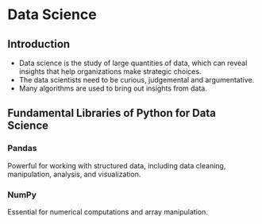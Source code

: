 # Data Science
## Introduction

* Data science is the study of large quantities of data, which can reveal insights that help organizations make strategic choices.
* The data scientists need to be curious, judgemental and argumentative.
* Many algorithms are used to bring out insights from data. 

## Fundamental Libraries of Python for Data Science

### Pandas

Powerful for working with structured data, including data cleaning, manipulation, analysis, and visualization.

### NumPy

Essential for numerical computations and array manipulation.
